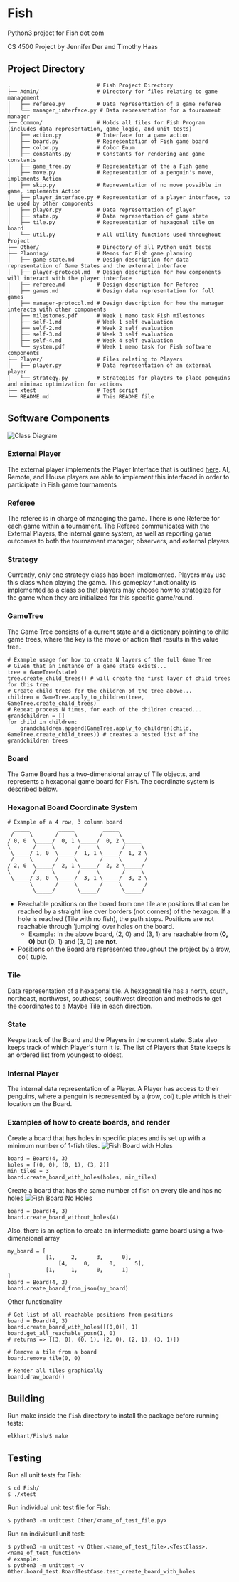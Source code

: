 # Fish
Python3 project for Fish dot com

CS 4500 Project by Jennifer Der and Timothy Haas

## Project Directory

```
.                           # Fish Project Directory
├── Admin/                  # Directory for files relating to game management
│   ├── referee.py          # Data representation of a game referee
│   └── manager_interface.py # Data representation for a tournament manager
├── Common/                 # Holds all files for Fish Program (includes data representation, game logic, and unit tests)
│   ├── action.py           # Interface for a game action
│   ├── board.py            # Representation of Fish game board
│   ├── color.py            # Color Enum
│   ├── constants.py        # Constants for rendering and game constants
│   ├── game_tree.py        # Representation of the a Fish game
│   ├── move.py             # Representation of a penguin's move, implements Action
│   ├── skip.py             # Representation of no move possible in game, implements Action
│   ├── player_interface.py # Representation of a player interface, to be used by other components
│   ├── player.py           # Data representation of player
│   ├── state.py            # Data representation of game state
│   ├── tile.py             # Representation of hexagonal tile on board
│   └── util.py             # All utility functions used throughout Project
├── Other/                  # Directory of all Python unit tests
├── Planning/               # Memos for Fish game planning   
│   ├── game-state.md       # Design description for data representation of Game States and the external interface
│   ├── player-protocol.md  # Design description for how components will interact with the player interface
│   ├── referee.md          # Design description for Referee
│   ├── games.md            # Design data representation for full games
│   ├── manager-protocol.md # Design description for how the manager interacts with other components
│   ├── milestones.pdf      # Week 1 memo task Fish milestones
│   ├── self-1.md           # Week 1 self evaluation
│   ├── self-2.md           # Week 2 self evaluation
│   ├── self-3.md           # Week 3 self evaluation
│   ├── self-4.md           # Week 4 self evaluation
│   └── system.pdf          # Week 1 memo task for Fish software components
├── Player/                 # Files relating to Players 
│   ├── player.py           # Data representation of an external player
│   └── strategy.py         # Strategies for players to place penguins and minimax optimization for actions
├── xtest                   # Test script 
└── README.md               # This README file
```

## Software Components
![Class Diagram](https://i.imgur.com/wMdeS7o.png)

### External Player
The external player implements the Player Interface that is outlined [here](https://github.ccs.neu.edu/CS4500-F20/anton/blob/master/Fish/Common/player_interface.py). AI, Remote, and House players are able to implement this interfaced in order to participate in Fish game tournaments

### Referee
The referee is in charge of managing the game. There is one Referee for each game within a tournament. The Referee communicates with the External Players, the internal game system, as well as reporting game outcomes to both the tournament manager, observers, and external players.


### Strategy
Currently, only one strategy class has been implemented. Players may use this class when playing the game. 
This gameplay functionality is implemented as a class so that players may choose how to strategize for the game when they are initialized for this specific game/round.

### GameTree
The Game Tree consists of a current state and a dictionary pointing to child game trees, where the key is the move or action that results in the value tree.
```
# Example usage for how to create N layers of the full Game Tree
# Given that an instance of a game state exists...
tree = GameTree(state)
tree.create_child_trees() # will create the first layer of child trees for this tree
# Create child trees for the children of the tree above...
children = GameTree.apply_to_children(tree, GameTree.create_child_trees)
# Repeat process N times, for each of the children created...
grandchildren = []
for child in children:
    grandchildren.append(GameTree.apply_to_children(child, GameTree.create_child_trees)) # creates a nested list of the grandchildren trees
```
### Board
The Game Board has a two-dimensional array of Tile objects, and represents a hexagonal game board for Fish. The coordinate system is described below.
### Hexagonal Board Coordinate System
```
# Example of a 4 row, 3 column board
  _____         _____         _____
 /     \       /     \       /     \
/ 0, 0  \_____/  0, 1 \_____/  0, 2 \_____
\       /     \       /     \       /     \
 \_____/ 1, 0  \_____/  1, 1 \_____/  1, 2 \
 /     \       /     \       /     \       /
/ 2, 0  \_____/  2, 1 \_____/  2, 2 \_____/
\       /     \       /     \       /     \
 \_____/ 3, 0  \_____/  3, 1 \_____/  3, 2 \
       \       /     \       /     \       /
        \_____/       \_____/       \_____/
```
- Reachable positions on the board from one tile are positions that can be reached by a straight line over borders (not corners) of the hexagon. If a hole is reached (Tile with no fish), the path stops. Positions are not reachable through 'jumping' over holes on the board.
  - Example: In the above board, (2, 0) and (3, 1) are reachable from **(0, 0)** but (0, 1) and (3, 0) are **not**.
- Positions on the Board are represented throughout the project by a (row, col) tuple.

### Tile
Data representation of a hexagonal tile. A hexagonal tile has a north, south, northeast, northwest, southeast, southwest direction and methods to get the coordinates to a Maybe Tile in each direction. 

### State
Keeps track of the Board and the Players in the current state. State also keeps track of which Player's turn it is. The list of Players that State keeps is an ordered list from youngest to oldest.

### Internal Player
The internal data representation of a Player. A Player has access to their penguins, where a penguin is represented by a (row, col) tuple which is their location on the Board.

### Examples of how to create boards, and render

Create a board that has holes in specific places and is set up with a minimum number of 1-fish tiles. 
![Fish Board with Holes](https://i.imgur.com/PCWOPuJ.png)
```
board = Board(4, 3)
holes = [(0, 0), (0, 1), (3, 2)] 
min_tiles = 3
board.create_board_with_holes(holes, min_tiles)
```

Create a board that has the same number of fish on every tile and has no holes
![Fish Board No Holes](https://i.imgur.com/q8TYTyn.png)
```
board = Board(4, 3)
board.create_board_without_holes(4)
```

Also, there is an option to create an intermediate game board using a two-dimensional array
```
my_board = [
            [1,     2,      3,      0],
                [4,     0,      0,      5],
            [1,     1,      0,      1]
]
board = Board(4, 3)
board.create_board_from_json(my_board)
```

Other functionality
```
# Get list of all reachable positions from positions
board = Board(4, 3)
board.create_board_with_holes([(0,0)], 1)
board.get_all_reachable_posn(1, 0) 
# returns => [(3, 0), (0, 1), (2, 0), (2, 1), (3, 1)])

# Remove a tile from a board
board.remove_tile(0, 0)

# Render all tiles graphically
board.draw_board()
```

## Building
Run make inside the `Fish` directory to install the package before running tests:
```
elkhart/Fish/$ make
```


## Testing
Run all unit tests for Fish:
```
$ cd Fish/
$ ./xtest
```
Run individual unit test file for Fish:
```
$ python3 -m unittest Other/<name_of_test_file.py>
```
Run an individual unit test:
```
$ python3 -m unittest -v Other.<name_of_test_file>.<TestClass>.<name_of_test_function>
# example:
$ python3 -m unittest -v Other.board_test.BoardTestCase.test_create_board_with_holes
```

